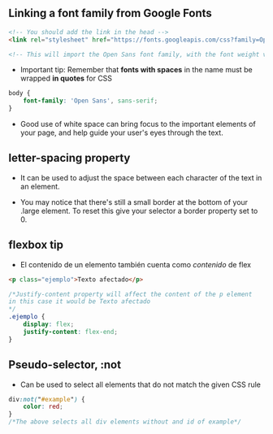## Linking a font family from Google Fonts
```html
<!-- You should add the link in the head -->
<link rel="stylesheet" href="https://fonts.googleapis.com/css?family=Open+Sans:400,700,800">

<!-- This will import the Open Sans font family, with the font weight values of 400, 700, 800 -->
```

- Important tip: Remember that **fonts with spaces** in the name must be wrapped **in quotes** for CSS

```css
body {
	font-family: 'Open Sans', sans-serif;
}
```

- Good use of white space can bring focus to the important elements of your page, and help guide your user's eyes through the text.

## letter-spacing property
- It can be used to adjust the space between each character of the text in an element.

- You may notice that there's still a small border at the bottom of your .large element. To reset this give your selector a border property set to 0.

## flexbox tip

- El contenido de un elemento también cuenta como *contenido* de flex

```html
<p class="ejemplo">Texto afectado</p>
```

```css
/*Justify-content property will affect the content of the p element
in this case it would be Texto afectado
*/
.ejemplo {
	display: flex;
	justify-content: flex-end;
}
```

## Pseudo-selector, :not

- Can be used to select all elements that do not match the given CSS rule

```css
div:not("#example") {
	color: red;
}
/*The above selects all div elements without and id of example*/
```